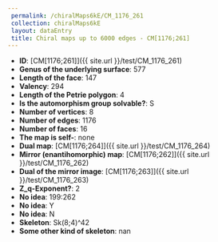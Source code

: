 ```yaml
--- 
 permalink: /chiralMaps6kE/CM_1176_261 
 collection: chiralMaps6kE
 layout: dataEntry
 title: Chiral maps up to 6000 edges - CM[1176;261]
---
```


- **ID**: [CM[1176;261]]({{ site.url }}/test/CM_1176_261)
- **Genus of the underlying surface**: 577
- **Length of the face**: 147
- **Valency**: 294
- **Length of the Petrie polygon**: 4
- **Is the automorphism group solvable?**: S
- **Number of vertices**: 8
- **Number of edges**: 1176
- **Number of faces**: 16
- **The map is self-**: none
- **Dual map**: [CM[1176;264]]({{ site.url }}/test/CM_1176_264)
- **Mirror (enantihomorphic) map**: [CM[1176;262]]({{ site.url }}/test/CM_1176_262)
- **Dual of the mirror image**: [CM[1176;263]]({{ site.url }}/test/CM_1176_263)
- **Z_q-Exponent?**: 2
- **No idea**:  199:262
- **No idea**: Y
- **No idea**: N
- **Skeleton**: Sk(8;4)^42
- **Some other kind of skeleton**: nan
